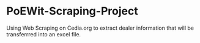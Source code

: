 # PoEWit-Scraping-Project
Using Web Scraping on Cedia.org to extract dealer information that will be transferrred into an excel file. 
